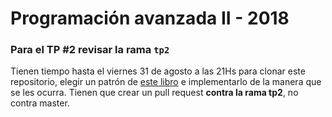 # Programación avanzada II - 2018

### Para el TP #2 revisar la rama `tp2`

Tienen tiempo hasta el viernes 31 de agosto a las 21Hs para clonar este repositorio, elegir un patrón de [este libro](https://addyosmani.com/resources/essentialjsdesignpatterns/book/) e implementarlo de la manera que se les ocurra. Tienen que crear un pull request **contra la rama tp2**, no contra master.
